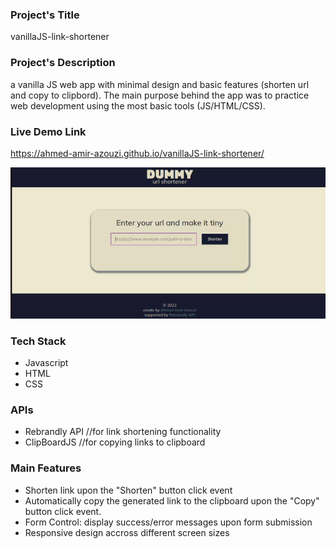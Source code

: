 ### Project's Title
vanillaJS-link-shortener

### Project's Description
a vanilla JS web app with minimal design and basic features (shorten url and copy to clipbord). The main purpose behind the app was to practice web development using the most basic tools (JS/HTML/CSS).


### Live Demo Link
https://ahmed-amir-azouzi.github.io/vanillaJS-link-shortener/
>
![](link_shortener.gif)


### Tech Stack
- Javascript
- HTML
- CSS


### APIs
- Rebrandly API //for link shortening functionality
- ClipBoardJS //for copying links to clipboard

### Main Features
- Shorten link upon the "Shorten" button click event 
- Automatically copy the generated link to the clipboard upon the "Copy" button click event.
- Form Control: display success/error messages upon form submission
- Responsive design accross different screen sizes
